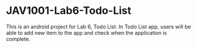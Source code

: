 # JAV1001-Lab6-Todo-List

This is an android project for Lab 6, Todo List. In Todo List app, users will be able to add new item to the app and check when the application is complete.

